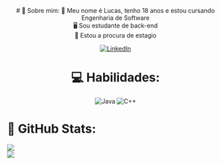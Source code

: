 <p align="center">
  <div align="center" padding="50px">
# 🌟 Sobre mim:
🦊 Meu nome é Lucas, tenho 18 anos e estou cursando Engenharia de Software <br>🖥️ Sou estudante de back-end <br>🎯 Estou a procura de estagio<br>
   
[![LinkedIn](https://img.shields.io/badge/LinkedIn-%230077B5.svg?style=flat-square&logo=linkedin&logoColor=white)](https://www.linkedin.com/in/lucasrengel/) 
   
# 💻 Habilidades:
![Java](https://img.shields.io/badge/java-%23ED8B00.svg?style=flat-square&logo=java&logoColor=white) ![C++](https://img.shields.io/badge/c++-%2300599C.svg?style=flat-square&logo=c%2B%2B&logoColor=white)
  </div>

   # 🐙 GitHub Stats:
   ![](https://github-readme-streak-stats.herokuapp.com/?user=lucasrengel&theme=dark&hide_border=false)<br/>
   ![](https://github-readme-stats.vercel.app/api/top-langs/?username=lucasrengel&theme=dark&hide_border=false&include_all_commits=true&count_private=false&layout=compact)

